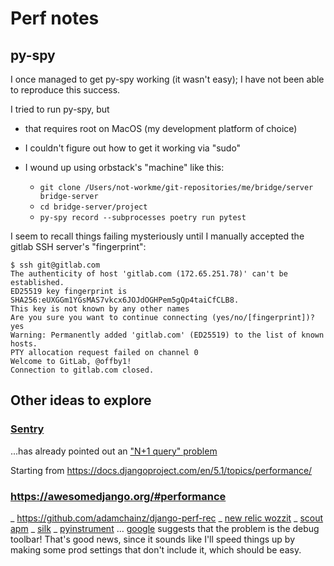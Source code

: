 # Perf notes

## py-spy

I once managed to get py-spy working (it wasn't easy); I have not been able to reproduce this success.

I tried to run py-spy, but

* that requires root on MacOS (my development platform of choice)
* I couldn't figure out how to get it working via "sudo"
* I wound up using orbstack's "machine" like this:

  * `git clone /Users/not-workme/git-repositories/me/bridge/server bridge-server`
  * `cd bridge-server/project`
  * `py-spy record --subprocesses poetry run pytest`

I seem to recall things failing mysteriously until I manually accepted the gitlab SSH server's "fingerprint":

    $ ssh git@gitlab.com
    The authenticity of host 'gitlab.com (172.65.251.78)' can't be established.
    ED25519 key fingerprint is SHA256:eUXGGm1YGsMAS7vkcx6JOJdOGHPem5gQp4taiCfCLB8.
    This key is not known by any other names
    Are you sure you want to continue connecting (yes/no/[fingerprint])? yes
    Warning: Permanently added 'gitlab.com' (ED25519) to the list of known hosts.
    PTY allocation request failed on channel 0
    Welcome to GitLab, @offby1!
    Connection to gitlab.com closed.

## Other ideas to explore

### [Sentry](https://eric-hanchrow.sentry.io/releases/56beb2495cce905f8fa43bbfbf98d3713f790fdf/?project=4507936354205696)

...has already pointed out an ["N+1 query" problem](https://docs.djangoproject.com/en/5.1/topics/db/optimization/#retrieve-everything-at-once-if-you-know-you-will-need-it)

Starting from <https://docs.djangoproject.com/en/5.1/topics/performance/>

### <https://awesomedjango.org/#performance>

_ <https://github.com/adamchainz/django-perf-rec>
_ [new relic wozzit](https://docs.newrelic.com/docs/apm/agents/python-agent/supported-features/optional-manual-browser-instrumentation-django-templates/)
_ [scout apm](https://scoutapm.com/docs/python/django)
_ [silk](https://github.com/jazzband/django-silk)
_ [pyinstrument](https://pyinstrument.readthedocs.io/en/latest/)
… [google](https://pagespeed.web.dev/analysis/https-teensy-info-tail571dc2-ts-net/7cmlfztwtz?form_factor=mobile) suggests that the problem is the debug toolbar!
  That's good news, since it sounds like I'll speed things up by making some prod settings that don't include it, which should be easy.
